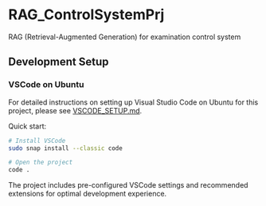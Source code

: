 # RAG_ControlSystemPrj

RAG (Retrieval-Augmented Generation) for examination control system

## Development Setup

### VSCode on Ubuntu

For detailed instructions on setting up Visual Studio Code on Ubuntu for this project, please see [VSCODE_SETUP.md](VSCODE_SETUP.md).

Quick start:
```bash
# Install VSCode
sudo snap install --classic code

# Open the project
code .
```

The project includes pre-configured VSCode settings and recommended extensions for optimal development experience. 
